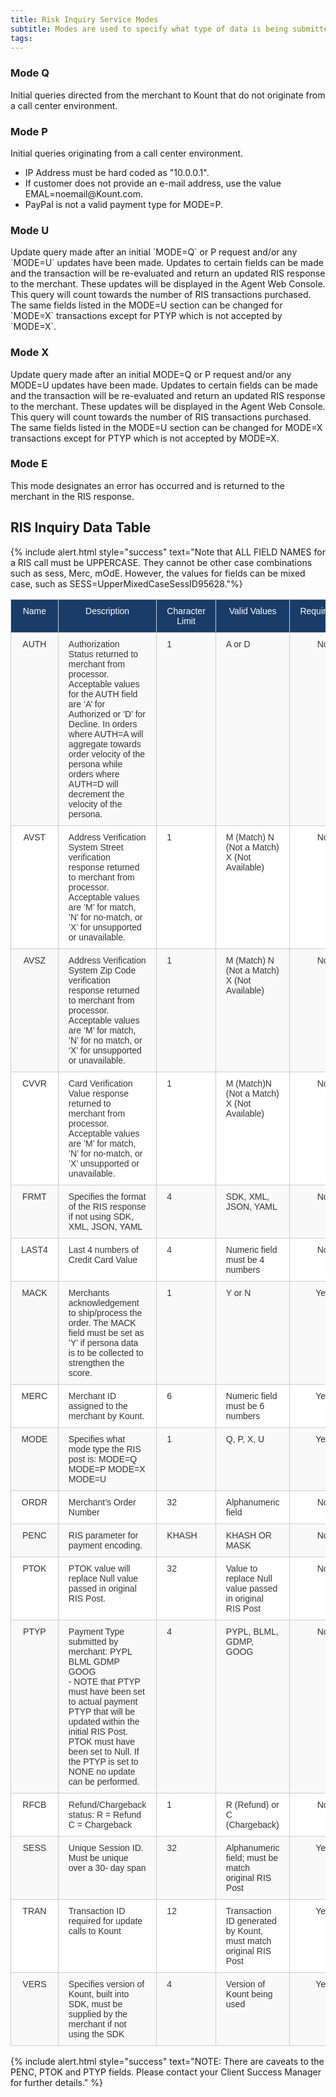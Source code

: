 ```yaml
---
title: Risk Inquiry Service Modes
subtitle: Modes are used to specify what type of data is being submitted to Kount.
tags:
---
```


<div class="uk-child-width-1-2@s uk-grid-match" uk-grid>
    <div>
        <div class="uk-card uk-card-default uk-card-hover uk-card-body">
            <h3 class="uk-card-title">Mode Q</h3>
            <p>Initial queries directed from the merchant to Kount that do not originate from a call center environment.</p>
        </div>
    </div>
    <div>
        <div class="uk-card uk-card-default uk-card-hover uk-card-body">
            <h3 class="uk-card-title">Mode P</h3>
            <p>Initial queries originating from a call center environment.</p>
            <ul>
                <li>IP Address must be hard coded as "10.0.0.1".</li>
                <li>If customer does not provide an e-mail address, use the value EMAL=noemail@Kount.com.</li>
                <li>PayPal is not a valid payment type for MODE=P.</li>
            </ul> 
        </div>
    </div>
    <div>
        <div class="uk-card uk-card-default uk-card-hover uk-card-body">
            <h3 class="uk-card-title">Mode U</h3>
            <p>Update query made after an initial `MODE=Q` or P request and/or any `MODE=U` updates have been made. Updates to certain fields can be made and the transaction will be re-evaluated and return an updated RIS response to the merchant. These updates will be displayed in the Agent Web Console. This query will count towards the number of RIS transactions purchased. The same fields listed in the MODE=U section can be changed for `MODE=X` transactions except for PTYP which is not accepted by `MODE=X`.</p>
        </div>
    </div>
    <div>
        <div class="uk-card uk-card-default uk-card-hover uk-card-body">
            <h3 class="uk-card-title">Mode X</h3>
            <p>Update query made after an initial MODE=Q or P request and/or any MODE=U updates have been made. Updates to certain fields can be made and the transaction will be re-evaluated and return an updated RIS response to the merchant. These updates will be displayed in the Agent Web Console. This query will count towards the number of RIS transactions purchased. The same fields listed in the MODE=U section can be changed for MODE=X transactions except for PTYP which is not accepted by MODE=X.</p>
        </div>
    </div>
   <div>
      <div class="uk-card uk-card-default uk-card-body uk-card-hover uk-width-1-1">
      <h3 class="uk-card-title">Mode E</h3>
      <p>This mode designates an error has occurred and is returned to the merchant in the RIS response.</p>
</div>

## RIS Inquiry Data Table

{% include alert.html style="success" text="Note that ALL FIELD NAMES for a RIS call must be UPPERCASE. They cannot be other case combinations such as sess, Merc, mOdE. However, the values for fields can be mixed case, such as SESS=UpperMixedCaseSessID95628."%}

<style type="text/css">
.tg  {border-collapse:collapse;border-spacing:0;border-color:#ccc;}
.tg td{font-family:Arial, sans-serif;font-size:14px;padding:10px 16px;border-style:solid;border-width:1px;overflow:hidden;word-break:normal;border-color:#ccc;color:#333;background-color:#fff;}
.tg th{font-family:Arial, sans-serif;font-size:14px;font-weight:normal;padding:10px 16px;border-style:solid;border-width:1px;overflow:hidden;word-break:normal;border-color:#ccc;color:#333;background-color:#f0f0f0;}
.tg .tg-9qtj{background-color:#193d68;color:#ffffff;text-align:center;vertical-align:top}
.tg .tg-baqh{text-align:center;vertical-align:top}
.tg .tg-buh4{background-color:#f9f9f9;text-align:left;vertical-align:top}
.tg .tg-dzk6{background-color:#f9f9f9;text-align:center;vertical-align:top}
.tg .tg-0lax{text-align:left;vertical-align:top}
</style>
<table class="tg">
  <tr>
    <th class="tg-9qtj">﻿Name</th>
    <th class="tg-9qtj">Description</th>
    <th class="tg-9qtj">Character Limit</th>
    <th class="tg-9qtj">Valid Values</th>
    <th class="tg-9qtj">Required&nbsp;&nbsp;&nbsp;&nbsp;</th>
  </tr>
  <tr>
    <td class="tg-dzk6">AUTH</td>
    <td class="tg-buh4">Authorization Status returned to merchant from processor. Acceptable values for the AUTH field are ’A’ for Authorized or ’D’ for Decline. In orders where AUTH=A will aggregate towards order velocity of the persona while orders where AUTH=D will decrement the velocity of the persona.</td>
    <td class="tg-buh4">1</td>
    <td class="tg-buh4">A or D</td>
    <td class="tg-dzk6">No</td>
  </tr>
  <tr>
    <td class="tg-baqh">AVST</td>
    <td class="tg-0lax">Address Verification System Street verification response returned to merchant from processor. Acceptable values are ’M’ for match, ’N’ for no-match, or ’X’ for unsupported or unavailable.</td>
    <td class="tg-0lax">1</td>
    <td class="tg-0lax">M (Match) N (Not a Match) X (Not Available)</td>
    <td class="tg-baqh">No</td>
  </tr>
  <tr>
    <td class="tg-dzk6">AVSZ</td>
    <td class="tg-buh4">Address Verification System Zip Code verification response returned to merchant from processor. Acceptable values are ‘M’ for match, ’N’ for no match, or ‘X’ for unsupported or unavailable.</td>
    <td class="tg-buh4">1</td>
    <td class="tg-buh4">M (Match) N (Not a Match) X (Not Available)</td>
    <td class="tg-dzk6">No</td>
  </tr>
  <tr>
    <td class="tg-baqh">CVVR</td>
    <td class="tg-0lax">Card Verification Value response returned to merchant from processor. Acceptable values are ’M’ for match, ’N’ for no-match, or ’X’ unsupported or unavailable.</td>
    <td class="tg-0lax">1</td>
    <td class="tg-0lax">M (Match)N (Not a Match) X (Not Available)</td>
    <td class="tg-baqh">No</td>
  </tr>
  <tr>
    <td class="tg-dzk6">FRMT</td>
    <td class="tg-buh4">Specifies the format of the RIS response if not using SDK, XML, JSON, YAML</td>
    <td class="tg-buh4">4</td>
    <td class="tg-buh4">SDK, XML, JSON, YAML</td>
    <td class="tg-dzk6">No</td>
  </tr>
  <tr>
    <td class="tg-baqh">LAST4</td>
    <td class="tg-0lax">Last 4 numbers of Credit Card Value</td>
    <td class="tg-0lax">4</td>
    <td class="tg-0lax">Numeric field must be 4 numbers</td>
    <td class="tg-baqh">No</td>
  </tr>
  <tr>
    <td class="tg-dzk6">MACK</td>
    <td class="tg-buh4">Merchants acknowledgement to ship/process the order. The MACK field must be set as ’Y’ if persona data is to be collected to strengthen the score.</td>
    <td class="tg-buh4">1</td>
    <td class="tg-buh4">Y or N</td>
    <td class="tg-dzk6">Yes</td>
  </tr>
  <tr>
    <td class="tg-baqh">MERC</td>
    <td class="tg-0lax">Merchant ID assigned to the merchant by Kount.</td>
    <td class="tg-0lax">6</td>
    <td class="tg-0lax">Numeric field must be 6 numbers</td>
    <td class="tg-baqh">Yes</td>
  </tr>
  <tr>
    <td class="tg-dzk6">MODE</td>
    <td class="tg-buh4">Specifies what mode type the RIS post is: MODE=Q MODE=P MODE=X MODE=U</td>
    <td class="tg-buh4">1</td>
    <td class="tg-buh4">Q, P, X, U</td>
    <td class="tg-dzk6">Yes</td>
  </tr>
  <tr>
    <td class="tg-baqh">ORDR</td>
    <td class="tg-0lax">Merchant’s Order Number</td>
    <td class="tg-0lax">32</td>
    <td class="tg-0lax">Alphanumeric field</td>
    <td class="tg-baqh">No</td>
  </tr>
  <tr>
    <td class="tg-dzk6">PENC</td>
    <td class="tg-buh4">RIS parameter for payment encoding.</td>
    <td class="tg-buh4">KHASH</td>
    <td class="tg-buh4">KHASH OR MASK</td>
    <td class="tg-dzk6">No</td>
  </tr>
  <tr>
    <td class="tg-baqh">PTOK</td>
    <td class="tg-0lax">PTOK value will replace Null value passed in original RIS Post.</td>
    <td class="tg-0lax">32</td>
    <td class="tg-0lax">Value to replace Null value passed in original RIS Post</td>
    <td class="tg-baqh">No</td>
  </tr>
  <tr>
    <td class="tg-dzk6">PTYP</td>
    <td class="tg-buh4">Payment Type submitted by merchant: PYPL BLML GDMP GOOG<br>- NOTE that PTYP must have been set to actual payment PTYP that will be updated within the initial RIS Post. PTOK must have been set to Null. If the PTYP is set to NONE no update can be performed.</td>
    <td class="tg-buh4">4</td>
    <td class="tg-buh4">PYPL, BLML, GDMP, GOOG</td>
    <td class="tg-dzk6">No</td>
  </tr>
  <tr>
    <td class="tg-baqh">RFCB</td>
    <td class="tg-0lax">Refund/Chargeback status: R = Refund C = Chargeback</td>
    <td class="tg-0lax">1</td>
    <td class="tg-0lax">R (Refund) or C (Chargeback)</td>
    <td class="tg-baqh">No</td>
  </tr>
  <tr>
    <td class="tg-dzk6">SESS</td>
    <td class="tg-buh4">Unique Session ID. Must be unique over a 30- day span</td>
    <td class="tg-buh4">32</td>
    <td class="tg-buh4">Alphanumeric field; must be match original RIS Post</td>
    <td class="tg-dzk6">Yes</td>
  </tr>
  <tr>
    <td class="tg-baqh">TRAN</td>
    <td class="tg-0lax">Transaction ID required for update calls to Kount</td>
    <td class="tg-0lax">12</td>
    <td class="tg-0lax">Transaction ID generated by Kount, must match original RIS Post</td>
    <td class="tg-baqh">Yes</td>
  </tr>
  <tr>
    <td class="tg-dzk6">VERS</td>
    <td class="tg-buh4">Specifies version of Kount, built into SDK, must be supplied by the merchant if not using the SDK</td>
    <td class="tg-buh4">4</td>
    <td class="tg-buh4">Version of Kount being used</td>
    <td class="tg-dzk6">Yes</td>
  </tr>
</table>

{% include alert.html style="success" text="NOTE: There are caveats to the PENC, PTOK and PTYP fields. Please contact your Client Success Manager for further details." %}
